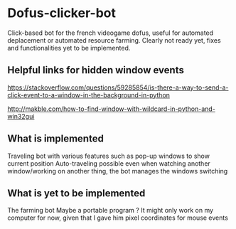 # Dofus-clicker-bot
Click-based bot for the french videogame dofus, useful for automated deplacement or automated resource farming.
Clearly not ready yet, fixes and functionalities yet to be implemented.

## Helpful links for hidden window events
https://stackoverflow.com/questions/59285854/is-there-a-way-to-send-a-click-event-to-a-window-in-the-background-in-python

http://makble.com/how-to-find-window-with-wildcard-in-python-and-win32gui

## What is implemented
Traveling bot with various features such as pop-up windows to show current position
Auto-traveling possible even when watching another window/working on another thing, the bot manages the windows switching

## What is yet to be implemented
The farming bot
Maybe a portable program ? It might only work on my computer for now, given that I gave him pixel coordinates for mouse events
